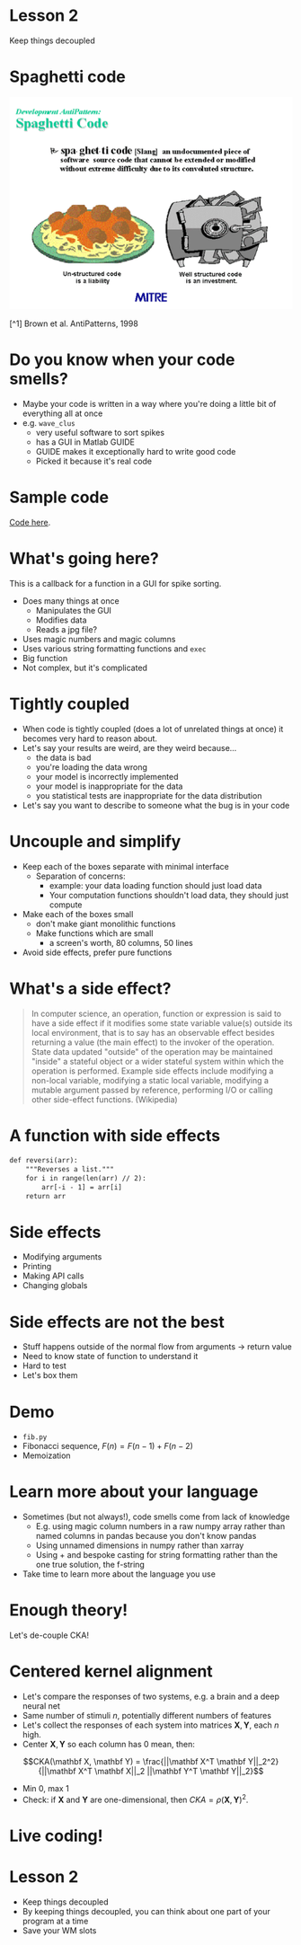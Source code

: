 # Lesson 2

Keep things decoupled

# Spaghetti code

![e.g [^1]](../figures/spaghetti-code.png)

[^1] Brown et al. AntiPatterns, 1998

# Do you know when your code smells?

- Maybe your code is written in a way where you're doing a little bit of everything all at once
- e.g. `wave_clus`
    - very useful software to sort spikes
    - has a GUI in Matlab GUIDE
    - GUIDE makes it exceptionally hard to write good code
    - Picked it because it's real code

# Sample code

[Code here](https://github.com/csn-le/wave_clus/blob/master/wave_clus.m#L964).

# What's going here?

This is a callback for a function in a GUI for spike sorting.

- Does many things at once
    - Manipulates the GUI
    - Modifies data
    - Reads a jpg file?
- Uses magic numbers and magic columns
- Uses various string formatting functions and `exec`
- Big function
- Not complex, but it's complicated

# Tightly coupled

- When code is tightly coupled (does a lot of unrelated things at once) it becomes very hard to reason about.
- Let's say your results are weird, are they weird because...
    - the data is bad
    - you're loading the data wrong
    - your model is incorrectly implemented
    - your model is inappropriate for the data
    - you statistical tests are inappropriate for the data distribution
- Let's say you want to describe to someone what the bug is in your code

# Uncouple and simplify

- Keep each of the boxes separate with minimal interface
    - Separation of concerns:
        - example: your data loading function should just load data
        - Your computation functions shouldn't load data, they should just compute
- Make each of the boxes small
    - don't make giant monolithic functions
    - Make functions which are small
        - a screen's worth, 80 columns, 50 lines
- Avoid side effects, prefer pure functions



# What's a side effect?

> In computer science, an operation, function or expression is said to have a side effect if it modifies some state variable value(s) outside its local environment, that is to say has an observable effect besides returning a value (the main effect) to the invoker of the operation. State data updated "outside" of the operation may be maintained "inside" a stateful object or a wider stateful system within which the operation is performed. Example side effects include modifying a non-local variable, modifying a static local variable, modifying a mutable argument passed by reference, performing I/O or calling other side-effect functions. (Wikipedia)


# A function with side effects

```{.python}
def reversi(arr):
    """Reverses a list."""
    for i in range(len(arr) // 2):
        arr[-i - 1] = arr[i]
    return arr
```

# Side effects

* Modifying arguments
* Printing
* Making API calls
* Changing globals

# Side effects are not the best

* Stuff happens outside of the normal flow from arguments → return value
* Need to know state of function to understand it
* Hard to test
* Let's box them

# Demo

* `fib.py`
* Fibonacci sequence, $F(n) = F(n-1) + F(n-2)$
* Memoization

# Learn more about your language

- Sometimes (but not always!), code smells come from lack of knowledge
    - E.g. using magic column numbers in a raw numpy array rather than named columns in pandas because you don't know pandas
    - Using unnamed dimensions in numpy rather than xarray
    - Using + and bespoke casting for string formatting rather than the one true solution, the f-string
- Take time to learn more about the language you use

# Enough theory!

Let's de-couple CKA!

# Centered kernel alignment

* Let's compare the responses of two systems, e.g. a brain and a deep neural net
* Same number of stimuli $n$, potentially different numbers of features
* Let's collect the responses of each system into matrices $\mathbf{X}, \mathbf{Y}$, each $n$ high. 
* Center $\mathbf{X}, \mathbf{Y}$ so each column has 0 mean, then:

$$CKA(\mathbf X, \mathbf Y) = \frac{||\mathbf X^T \mathbf Y||_2^2}{||\mathbf X^T \mathbf X||_2 ||\mathbf Y^T \mathbf Y||_2}$$

* Min 0, max 1
* Check: if $\mathbf{X}$ and $\mathbf{Y}$ are one-dimensional, then $CKA = \rho( \mathbf X, \mathbf Y)^2$.

# Live coding!



# Lesson 2

* Keep things decoupled
* By keeping things decoupled, you can think about one part of your program at a time
* Save your WM slots